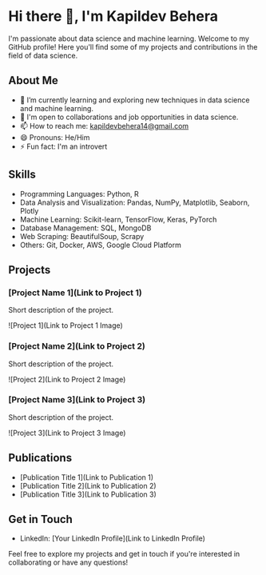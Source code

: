 # Hi there 👋, I'm Kapildev Behera

I'm passionate about data science and machine learning. Welcome to my GitHub profile! Here you'll find some of my projects and contributions in the field of data science.

## About Me

- 🌱 I’m currently learning and exploring new techniques in data science and machine learning.
- 💼 I'm open to collaborations and job opportunities in data science.
- 📫 How to reach me: kapildevbehera14@gmail.com
- 😄 Pronouns: He/Him
- ⚡ Fun fact: I'm an introvert

## Skills

- Programming Languages: Python, R
- Data Analysis and Visualization: Pandas, NumPy, Matplotlib, Seaborn, Plotly
- Machine Learning: Scikit-learn, TensorFlow, Keras, PyTorch
- Database Management: SQL, MongoDB
- Web Scraping: BeautifulSoup, Scrapy
- Others: Git, Docker, AWS, Google Cloud Platform

## Projects

### [Project Name 1](Link to Project 1)

Short description of the project.

![Project 1](Link to Project 1 Image)

### [Project Name 2](Link to Project 2)

Short description of the project.

![Project 2](Link to Project 2 Image)

### [Project Name 3](Link to Project 3)

Short description of the project.

![Project 3](Link to Project 3 Image)

## Publications

- [Publication Title 1](Link to Publication 1)
- [Publication Title 2](Link to Publication 2)
- [Publication Title 3](Link to Publication 3)

## Get in Touch

- LinkedIn: [Your LinkedIn Profile](Link to LinkedIn Profile)

Feel free to explore my projects and get in touch if you're interested in collaborating or have any questions!
